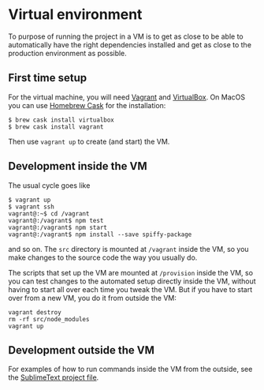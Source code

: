 # Virtual environment

To purpose of running the project in a VM is to get as close to be able to automatically have the right dependencies installed and get as close to the production environment as possible.

## First time setup

For the virtual machine, you will need [Vagrant](https://www.vagrantup.com/) and [VirtualBox](https://www.virtualbox.org/).  On MacOS you can use [Homebrew Cask](https://caskroom.github.io/) for the installation:

    $ brew cask install virtualbox
    $ brew cask install vagrant

Then use `vagrant up` to create (and start) the VM.

## Development inside the VM

The usual cycle goes like

    $ vagrant up
    $ vagrant ssh
    vagrant@:~$ cd /vagrant
    vagrant@:/vagrant$ npm test
    vagrant@:/vagrant$ npm start
    vagrant@:/vagrant$ npm install --save spiffy-package

and so on.  The `src` directory is mounted at `/vagrant` inside the VM, so you make changes to the source code the way you usually do.

The scripts that set up the VM are mounted at `/provision` inside the VM, so you can test changes to the automated setup directly inside the VM, without having to start all over each time you tweak the VM.  But if you have to start over from a new VM, you do it from outside the VM:

    vagrant destroy
    rm -rf src/node_modules
    vagrant up

## Development outside the VM

For examples of how to run commands inside the VM from the outside, see the [SublimeText project file](community-service.sublime-project).
